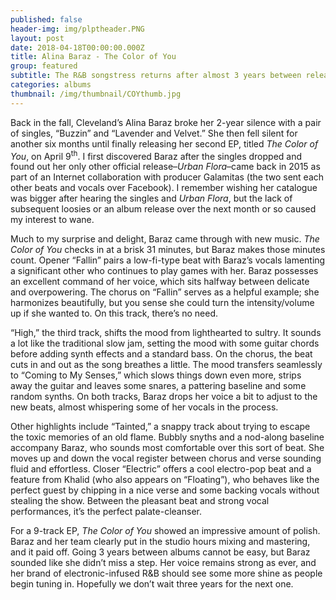 ```yaml
---
published: false
header-img: img/plptheader.PNG
layout: post
date: 2018-04-18T00:00:00.000Z
title: Alina Baraz - The Color of You
group: featured
subtitle: The R&B songstress returns after almost 3 years between releases
categories: albums
thumbnail: /img/thumbnail/COYthumb.jpg
---
```

<p>Back in the fall, Cleveland&rsquo;s Alina Baraz broke her 2-year silence with a pair of singles, &ldquo;Buzzin&rdquo; and &ldquo;Lavender and Velvet.&rdquo; She then fell silent for another six months until finally releasing her second EP, titled <em>The Color of You</em>, on April 9<sup>th</sup>. I first discovered Baraz after the singles dropped and found out her only other official release&ndash;<em>Urban Flora</em>&ndash;came back in 2015 as part of an Internet collaboration with producer Galamitas (the two sent each other beats and vocals over Facebook). I remember wishing her catalogue was bigger after hearing the singles and <em>Urban Flora</em>, but the lack of subsequent loosies or an album release over the next month or so caused my interest to wane.</p>
<p>Much to my surprise and delight, Baraz came through with new music. <em>The Color of You</em> checks in at a brisk 31 minutes, but Baraz makes those minutes count. Opener &ldquo;Fallin&rdquo; pairs a low-fi-type beat with Baraz&rsquo;s vocals lamenting a significant other who continues to play games with her. Baraz possesses an excellent command of her voice, which sits halfway between delicate and overpowering. The chorus on &ldquo;Fallin&rdquo; serves as a helpful example; she harmonizes beautifully, but you sense she could turn the intensity/volume up if she wanted to. On this track, there&rsquo;s no need.</p>
<p>&ldquo;High,&rdquo; the third track, shifts the mood from lighthearted to sultry. It sounds a lot like the traditional slow jam, setting the mood with some guitar chords before adding synth effects and a standard bass. On the chorus, the beat cuts in and out as the song breathes a little. The mood transfers seamlessly to &ldquo;Coming to My Senses,&rdquo; which slows things down even more, strips away the guitar and leaves some snares, a pattering baseline and some random synths. On both tracks, Baraz drops her voice a bit to adjust to the new beats, almost whispering some of her vocals in the process.</p>
<p>Other highlights include &ldquo;Tainted,&rdquo; a snappy track about trying to escape the toxic memories of an old flame. Bubbly snyths and a nod-along baseline accompany Baraz, who sounds most comfortable over this sort of beat. She moves up and down the vocal register between chorus and verse sounding fluid and effortless. Closer &ldquo;Electric&rdquo; offers a cool electro-pop beat and a feature from Khalid (who also appears on &ldquo;Floating&rdquo;), who behaves like the perfect guest by chipping in a nice verse and some backing vocals without stealing the show. Between the pleasant beat and strong vocal performances, it&rsquo;s the perfect palate-cleanser.</p>
<p>For a 9-track EP, <em>The Color of You </em>showed an impressive amount of polish. Baraz and her team clearly put in the studio hours mixing and mastering, and it paid off. Going 3 years between albums cannot be easy, but Baraz sounded like she didn&rsquo;t miss a step. Her voice remains strong as ever, and her brand of electronic-infused R&amp;B should see some more shine as people begin tuning in. Hopefully we don&rsquo;t wait three years for the next one.</p>

